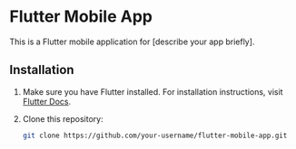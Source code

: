 # Flutter Mobile App

This is a Flutter mobile application for [describe your app briefly].

## Installation

1. Make sure you have Flutter installed. For installation instructions, visit [Flutter Docs](https://flutter.dev/docs/get-started/install).
2. Clone this repository:

   ```bash
   git clone https://github.com/your-username/flutter-mobile-app.git

